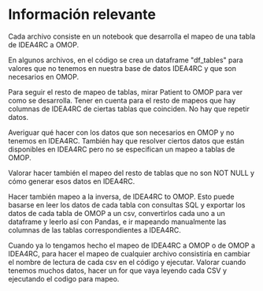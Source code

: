 # Información relevante
Cada archivo consiste en un notebook que desarrolla el mapeo de una tabla de IDEA4RC a OMOP.

En algunos archivos, en el código se crea un dataframe "df_tables" para valores que no tenemos en nuestra base de datos IDEA4RC y que son necesarios en OMOP.

Para seguir el resto de mapeo de tablas, mirar Patient to OMOP para ver como se desarrolla. Tener en cuenta para el resto de mapeos que hay columnas de IDEA4RC de ciertas tablas que coinciden. No hay que repetir datos. 

Averiguar qué hacer con los datos que son necesarios en OMOP y no tenemos en IDEA4RC. También hay que resolver ciertos datos que están disponibles en IDEA4RC pero no se especifican un mapeo a tablas de OMOP.

Valorar hacer también el mapeo del resto de tablas que no son NOT NULL y cómo generar esos datos en IDEA4RC.

Hacer también mapeo a la inversa, de IDEA4RC to OMOP. Esto puede basarse en leer los datos de cada tabla con consultas SQL y exportar los datos de cada tabla de OMOP a un csv, convertirlos cada uno a un dataframe y leerlo así con Pandas, e ir mapeando manualmente las columnas de las tablas correspondientes a IDEA4RC. 

Cuando ya lo tengamos hecho el mapeo de IDEA4RC a OMOP o de OMOP a IDEA4RC, para hacer el mapeo de cualquier archivo consistiría en cambiar el nombre de lectura de cada csv en el código y ejecutar. Valorar cuando tenemos muchos datos, hacer un for que vaya leyendo cada CSV y ejecutando el codigo para mapeo.
